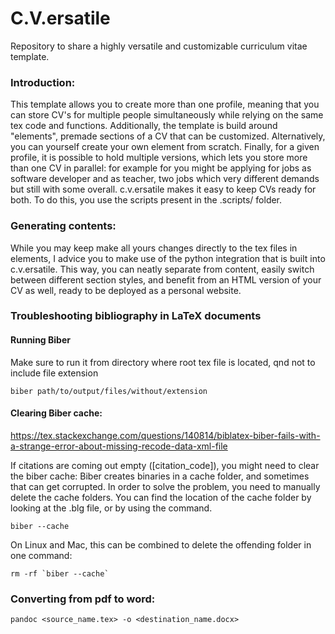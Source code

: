 # C.V.ersatile
Repository to share a highly versatile and customizable curriculum vitae template.

### Introduction:

This template allows you to create more than one profile, meaning that you can store CV's for multiple people simultaneously while relying on the same tex code and functions.
Additionally, the template is build around "elements", premade sections of a CV that can be customized. Alternatively, you can yourself create your own element from scratch.
Finally, for a given profile, it is possible to hold multiple versions, which lets you store more than one CV in parallel: for example for you might be applying for jobs as software developer and as teacher, two jobs which very different demands but still with some overall. c.v.ersatile makes it easy to keep CVs ready for both. To do this, you use the scripts present in the .scripts/ folder.

### Generating contents:

While you may keep make all yours changes directly to the tex files in elements, I advice you to make use of the python integration that is built into c.v.ersatile. This way, you can neatly separate from content, easily switch between different section styles, and benefit from an HTML version of your CV as well, ready to be deployed as a personal website.


###  Troubleshooting bibliography in LaTeX documents
#### Running Biber
Make sure to run it from directory where root tex file is located, qnd not to include file extension
```
biber path/to/output/files/without/extension
```

#### Clearing Biber cache:
https://tex.stackexchange.com/questions/140814/biblatex-biber-fails-with-a-strange-error-about-missing-recode-data-xml-file

If citations are coming out empty ([citation_code]), you might need to clear the biber cache: Biber creates binaries in a cache folder, and sometimes that can get corrupted. In order to solve the problem, you need to manually delete the cache folders.
You can find the location of the cache folder by looking at the .blg file, or by using the command.
```
biber --cache
```
On Linux and Mac, this can be combined to delete the offending folder in one command:
```
rm -rf `biber --cache`
```


### Converting from pdf to word:
```
pandoc <source_name.tex> -o <destination_name.docx>
```
